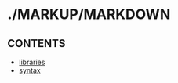 # ./MARKUP/MARKDOWN  


## CONTENTS  
*	[libraries](libraries.md)  
*	[syntax](syntax.md)  






















